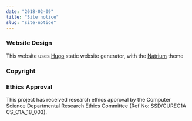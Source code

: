 ```yaml
---
date: "2018-02-09"
title: "Site notice"
slug: "site-notice"
---
```


### Website Design

This website uses [Hugo](https://gohugo.io/) static website generator, with the [Natrium](https://github.com/mobybit/hugo-natrium-theme) theme

### Copyright

### Ethics Approval

This project has received research ethics approval by the Computer Science
Departmental Research Ethics Committee (Ref No: SSD/CUREC1A CS_C1A_18_003).